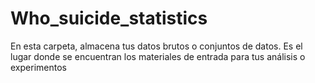 # Who_suicide_statistics
En esta carpeta, almacena tus datos brutos o conjuntos de datos. Es el lugar donde se encuentran los materiales de entrada para tus análisis o experimentos
